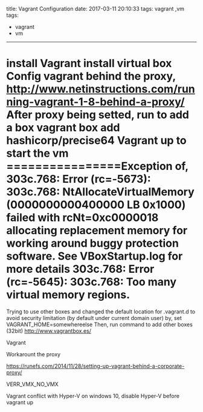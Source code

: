 title: Vagrant Configuration
date: 2017-03-11 20:10:33
tags: vagrant ,vm
tags:
- vagrant
- vm
---


install Vagrant
install virtual box
Config vagrant behind the proxy,
http://www.netinstructions.com/running-vagrant-1-8-behind-a-proxy/
After proxy being setted, run to add a box
vagrant box add hashicorp/precise64
Vagrant up to start the vm
================Exception of,
303c.768: Error (rc=-5673):
303c.768: NtAllocateVirtualMemory (0000000000400000 LB 0x1000) failed with rcNt=0xc0000018 allocating replacement memory for working around buggy protection software. See VBoxStartup.log for more details
303c.768: Error (rc=-5645):
303c.768: Too many virtual memory regions.
=================
Trying to use other boxes and changed the default location for .vagrant.d to avoid security limitation (by default under current domain user) by,
set VAGRANT_HOME=somewhereelse
Then, run command to add other boxes (32bit)
http://www.vagrantbox.es/


Vagrant

Workarount the proxy

https://runefs.com/2014/11/28/setting-up-vagrant-behind-a-corporate-proxy/

VERR_VMX_NO_VMX

Vagrant conflict with Hyper-V on windows 10, disable Hyper-V before vagrant up
